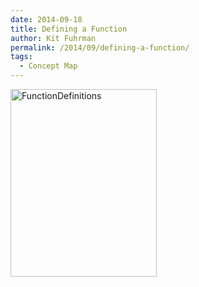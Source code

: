 ```yaml
---
date: 2014-09-18
title: Defining a Function
author: Kit Fuhrman
permalink: /2014/09/defining-a-function/
tags:
  - Concept Map
---
```

[<img class="alignnone size-medium wp-image-8873" alt="FunctionDefinitions" src="http://teaching.software-carpentry.org/wp-content/uploads/2014/09/FunctionDefinitions-234x300.jpg" width="234" height="300" />][1]

 [1]: http://teaching.software-carpentry.org/wp-content/uploads/2014/09/FunctionDefinitions.jpg
